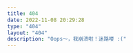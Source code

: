 ```yaml
---
title: 404
date: 2022-11-08 20:29:28
type: "404"
layout: "404"
description: "Oops～，我崩溃啦！迷路喽 :("
---
```

